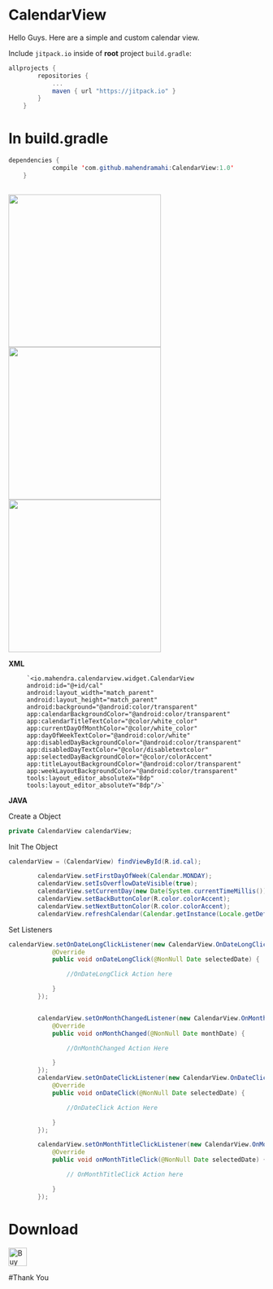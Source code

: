 # CalendarView

Hello Guys. Here are a simple and custom calendar view. 

Include `jitpack.io` inside of **root** project `build.gradle`:

```groovy
allprojects {
		repositories {
			...
			maven { url "https://jitpack.io" }
		}
	}
```

# In build.gradle
``` java
dependencies {
	        compile 'com.github.mahendramahi:CalendarView:1.0'
	}
  
```


<img src="https://github.com/mahendramahi/CalendarView/blob/master/app/src/main/Screen1.png" width="300"> <img src="https://github.com/mahendramahi/CalendarView/blob/master/app/src/main/Screen3.png" width="300"> <img src="https://github.com/mahendramahi/CalendarView/blob/master/app/src/main/Screen4.png" width="300">



 **XML**
 
         `<io.mahendra.calendarview.widget.CalendarView
         android:id="@+id/cal"
         android:layout_width="match_parent"
         android:layout_height="match_parent"
         android:background="@android:color/transparent"
         app:calendarBackgroundColor="@android:color/transparent"
         app:calendarTitleTextColor="@color/white_color"
         app:currentDayOfMonthColor="@color/white_color"
         app:dayOfWeekTextColor="@android:color/white"
         app:disabledDayBackgroundColor="@android:color/transparent"
         app:disabledDayTextColor="@color/disabletextcolor"
         app:selectedDayBackgroundColor="@color/colorAccent"
         app:titleLayoutBackgroundColor="@android:color/transparent"
         app:weekLayoutBackgroundColor="@android:color/transparent"
         tools:layout_editor_absoluteX="8dp"
         tools:layout_editor_absoluteY="8dp"/>`
         
         
         
     
    
 **JAVA**
 
Create a Object 
``` java
private CalendarView calendarView;
``` 


Init The Object
``` java
calendarView = (CalendarView) findViewById(R.id.cal);

        calendarView.setFirstDayOfWeek(Calendar.MONDAY);
        calendarView.setIsOverflowDateVisible(true);
        calendarView.setCurrentDay(new Date(System.currentTimeMillis()));
        calendarView.setBackButtonColor(R.color.colorAccent);
        calendarView.setNextButtonColor(R.color.colorAccent);
        calendarView.refreshCalendar(Calendar.getInstance(Locale.getDefault()));
``` 

Set Listeners

``` java
calendarView.setOnDateLongClickListener(new CalendarView.OnDateLongClickListener() {
            @Override
            public void onDateLongClick(@NonNull Date selectedDate) {

                //OnDateLongClick Action here

            }
        });


        calendarView.setOnMonthChangedListener(new CalendarView.OnMonthChangedListener() {
            @Override
            public void onMonthChanged(@NonNull Date monthDate) {

                //OnMonthChanged Action Here

            }
        });
        calendarView.setOnDateClickListener(new CalendarView.OnDateClickListener() {
            @Override
            public void onDateClick(@NonNull Date selectedDate) {

                //OnDateClick Action Here

            }
        });

        calendarView.setOnMonthTitleClickListener(new CalendarView.OnMonthTitleClickListener() {
            @Override
            public void onMonthTitleClick(@NonNull Date selectedDate) {

                // OnMonthTitleClick Action here

            }
        });
```


# Download

<a href='https://ko-fi.com/A67613FQ' target='_blank'><img height='36' style='border:0px;height:36px;' src='https://az743702.vo.msecnd.net/cdn/kofi2.png?v=0' border='0' alt='Buy Me a Coffee at ko-fi.com' /></a>

        
#Thank You
	
         
